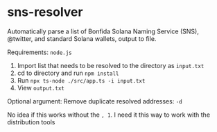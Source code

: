 # sns-resolver
Automatically parse a list of Bonfida Solana Naming Service (SNS), @twitter, and standard Solana wallets, output to file. 

Requirements:
`node.js`

1. Import list that needs to be resolved to the directory as `input.txt`
2. cd to directory and run `npm install`
3. Run `npx ts-node ./src/app.ts -i input.txt`
4. View `output.txt`

Optional argument:
Remove duplicate resolved addresses: `-d` 

No idea if this works without the `, 1`. I need it this way to work with the distribution tools
